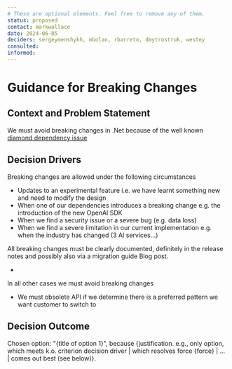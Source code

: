 ```yaml
---
# These are optional elements. Feel free to remove any of them.
status: proposed
contact: markwallace
date: 2024-06-05
deciders: sergeymenshykh, mbolan, rbarreto, dmytrostruk, westey
consulted: 
informed: 
---
```


# Guidance for Breaking Changes

## Context and Problem Statement

We must avoid breaking changes in .Net because of the well known [diamond dependency issue](https://learn.microsoft.com/en-us/dotnet/standard/library-guidance/dependencies#diamond-dependencies)

## Decision Drivers

Breaking changes are allowed under the following circumstances

- Updates to an experimental feature i.e. we have learnt something new and need to modify the design
- When one of our dependencies introduces a breaking change e.g. the introduction of the new OpenAI SDK
- When we find a security issue or a severe bug (e.g. data loss) 
- When we find a severe limitation in our current implementation e.g. when the industry has changed (3 AI services...)

All breaking changes must be clearly documented, definitely in the release notes and possibly also via a migration guide Blog post.

- 

In all other cases we must avoid breaking changes

- We must obsolete API if we determine there is a preferred pattern we want customer to switch to

## Decision Outcome

Chosen option: "{title of option 1}", because
{justification. e.g., only option, which meets k.o. criterion decision driver | which resolves force {force} | … | comes out best (see below)}.
